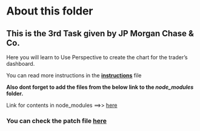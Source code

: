 # About this folder

## This is the 3rd Task given by JP Morgan Chase & Co.
 Here you will learn to Use Perspective to create the chart for the trader’s dashboard.

You can read more instructions in the **<a href="Instuctions.md">instructions</a>** file

**Also dont forget to add the files from the below link to the ***node_modules*** folder.** 

<p> Link for contents in node_modules ==>> <a href="https://drive.google.com/open?id=1ML6nECK18J0jM3hhfJdSCRtCNLssruYQ">here</a></p>



### You can check the patch file <a href="0001-Create-Patch-File.patch">here</a>
